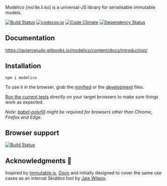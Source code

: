 Modélico \[moˈðe.li.ko\] is a universal-JS library for serialisable immutable
models.

[![Build Status](https://travis-ci.org/javiercejudo/modelico.svg?branch=master)](https://travis-ci.org/javiercejudo/modelico)
[![codecov.io](https://codecov.io/github/javiercejudo/modelico/coverage.svg?branch=master)](https://codecov.io/github/javiercejudo/modelico?branch=master)
[![Code Climate](https://codeclimate.com/github/javiercejudo/modelico/badges/gpa.svg)](https://codeclimate.com/github/javiercejudo/modelico)
[![Dependency Status](https://gemnasium.com/badges/github.com/javiercejudo/modelico.svg)](https://gemnasium.com/github.com/javiercejudo/modelico)

## Documentation
https://javiercejudo.gitbooks.io/modelico/content/docs/introduction/

## Installation

    npm i modelico

To use it in the browser, grab the
[minified](https://raw.githubusercontent.com/javiercejudo/modelico/master/dist/modelico.min.js)
or the
[development](https://raw.githubusercontent.com/javiercejudo/modelico/master/dist/modelico.js)
files.

[Run the current tests](https://rawgit.com/javiercejudo/modelico/master/test/browser/index.html)
directly on your target browsers to make sure things work as expected.

*Note: [babel-polyfill](https://babeljs.io/docs/usage/polyfill/) might be
required for browsers other than Chrome, Firefox and Edge.*

## Browser support

[![Build Status](https://saucelabs.com/browser-matrix/modelico.svg)](https://saucelabs.com/u/modelico)

## Acknowledgments :bow:

Inspired by [Immutable.js](https://github.com/facebook/immutable-js),
[Gson](https://github.com/google/gson) and initially designed to cover
the same use cases as an internal Skiddoo tool by
[Jaie Wilson](https://github.com/jaiew).
